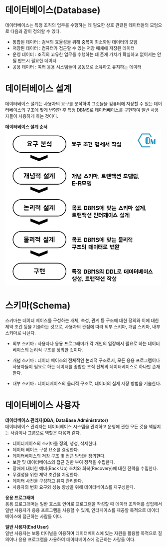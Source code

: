 # 데이터베이스(Database)
데이터베이스는 특정 조직의 업무를 수행하는 데 필요한 상호 관련된 데이터들의 모임으로 다음과 같이 정의할 수 있다.

- 통합된 데이터 : 검색의 효율성을 위해 중복이 최소화된 데이터의 모임
- 저장된 데이터 : 컴퓨터가 접근할 수 있는 저장 매체에 저장된 데이터
- 운영 데이터 : 조직의 고유한 업무를 수행하는 데 존재 가치가 확실하고 없어서는 안 될 반드시 필요한 데이터
- 공용 데이터 : 여러 응용 시스템들이 공동으로 소유하고 유지하는 데이터

# 데이터베이스 설계
데이터베이스 설계는 사용자의 요구를 분석하여 그것들을 컴퓨터에 저장할 수 있는 데이터베이스의 구조에 맞게 변형한 후 특정 DBMS로 데이터베이스를 구현하여 일반 사용자들이 사용하게 하는 것이다.

__데이터베이스 설계 순서__
<img src="img/DB.jpg" width="500px" height="500px"></img><br/>
# 스키마(Schema)
스키마는 데이터 베이스를 구성하는 개체, 속성, 관계 등 구조에 대한 정의와 이에 대한 제약 조건 등을 기술하는 것으로, 사용자의 관점에 따라 외부 스키마, 개념 스키마, 내부 스키마로 나뉜다.

- 외부 스키마 : 사용자나 응용 프로그래머가 각 개인의 입장에서 필요로 하는 데이터베이스의 논리적 구조를 정의한 것이다.

- 개념 스키마 : 데이터 베이스의 전체적인 논리적 구조로서, 모든 응용 프로그램이나 사용자들이 필요로 하는 데이터를 종합한 조직 전체의 데이터베이스로 하나만 존재한다.

- 내부 스키마 : 데이터베이스의 물리적 구조로, 데이터의 실제 저장 방법을 기술한다.

# 데이터베이스 사용자
__데이터베이스 관리자(DBA; DataBase Administrator)__<br>
데이터베이스 관리자는 데이터베이스 시스템을 관리하고 운영에 관한 모든 것을 책임지는 사람이나 그룹으로 역할은 다음과 같다.

- 데이터베이스의 스키마를 정의, 생성, 삭제한다.
- 데이터 베이스 구성 요소를 결정한다.
- 데이터베이스의 저장 구조 및 접근 방법을 정의한다.
- 보안 및 데이터베이스의 접근 권한 부여 정책을 수립한다.
- 장애에 대비한 예비(Back Up) 조치와 회복(Recovery)에 대한 전략을 수립한다.
- 무결성을 위한 제약 조건을 지정한다.
- 데이터 사전을 구성하고 유지 관리한다.
- 사용자의 변화 요구와 성능 향상을 위해 데이터베이스를 재구성한다.

__응용 프로그래머__<br>
응용 프로그래머는 일반 호스트 언어로 프로그램을 작성할 때 데이터 조작어를 삽입해서 일반 사용자가 응용 프로그램을 사용할 수 있게, 인터페이스를 제공할 목적으로 데이터베이스에 접근하는 사람들 이다.

__일반 사용자(End User)__<br>
일반 사용자는 보통 터미널을 이용하여 데이터베이스에 있는 자원을 활용할 목적으로 질의어나 응용 프로그램을 사용하여 데이터베이스에 접근하는 사람들 이다.